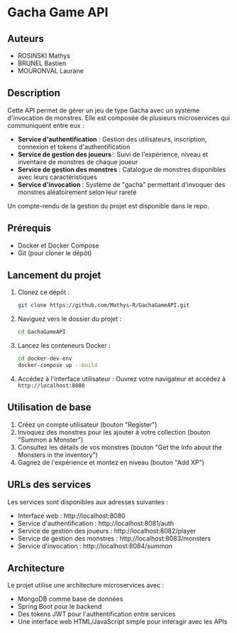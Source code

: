 # Gacha Game API

## Auteurs
- ROSINSKI Mathys
- BRUNEL Bastien
- MOURONVAL Laurane

## Description
Cette API permet de gérer un jeu de type Gacha avec un système d'invocation de monstres. 
Elle est composée de plusieurs microservices qui communiquent entre eux :

- **Service d'authentification** : Gestion des utilisateurs, inscription, connexion et tokens d'authentification
- **Service de gestion des joueurs** : Suivi de l'expérience, niveau et inventaire de monstres de chaque joueur
- **Service de gestion des monstres** : Catalogue de monstres disponibles avec leurs caractéristiques
- **Service d'invocation** : Système de "gacha" permettant d'invoquer des monstres aléatoirement selon leur rareté

Un compte-rendu de la gestion du projet est disponible dans le repo.

## Prérequis
- Docker et Docker Compose
- Git (pour cloner le dépôt)

## Lancement du projet
1. Clonez ce dépôt :
   ```bash
   git clone https://github.com/Mathys-R/GachaGameAPI.git
   ```

2. Naviguez vers le dossier du projet :
   ```bash
   cd GachaGameAPI
   ```

3. Lancez les conteneurs Docker :
   ```bash
   cd docker-dev-env
   docker-compose up --build
   ```

4. Accédez à l'interface utilisateur :
   Ouvrez votre navigateur et accédez à `http://localhost:8080`

## Utilisation de base
1. Créez un compte utilisateur (bouton "Register")
2. Invoquez des monstres pour les ajouter à votre collection (bouton "Summon a Monster")
3. Consultez les détails de vos monstres (bouton "Get the Info about the Monsters in the inventory")
4. Gagnez de l'expérience et montez en niveau (bouton "Add XP")

## URLs des services
Les services sont disponibles aux adresses suivantes :
- Interface web : http://localhost:8080
- Service d'authentification : http://localhost:8081/auth
- Service de gestion des joueurs : http://localhost:8082/player
- Service de gestion des monstres : http://localhost:8083/monsters
- Service d'invocation : http://localhost:8084/summon

## Architecture
Le projet utilise une architecture microservices avec :
- MongoDB comme base de données
- Spring Boot pour le backend
- Des tokens JWT pour l'authentification entre services
- Une interface web HTML/JavaScript simple pour interagir avec les APIs
